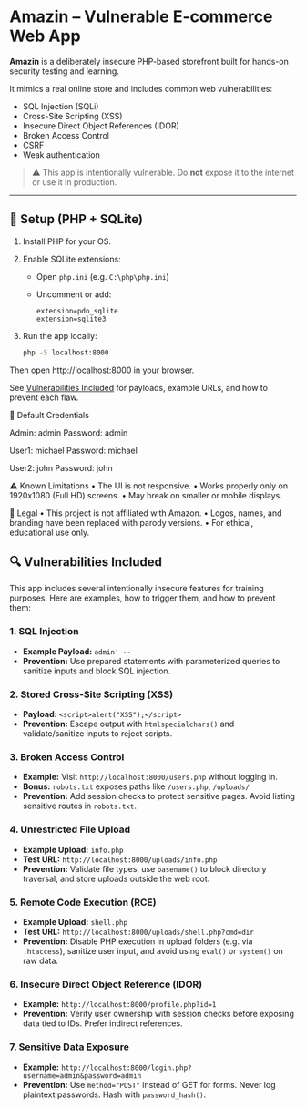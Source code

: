 # Amazin – Vulnerable E-commerce Web App

**Amazin** is a deliberately insecure PHP-based storefront built for hands-on security testing and learning.

It mimics a real online store and includes common web vulnerabilities:

- SQL Injection (SQLi)
- Cross-Site Scripting (XSS)
- Insecure Direct Object References (IDOR)
- Broken Access Control
- CSRF
- Weak authentication

> ⚠️ This app is intentionally vulnerable. Do **not** expose it to the internet or use it in production.

---

## 🔧 Setup (PHP + SQLite)

1. Install PHP for your OS.
2. Enable SQLite extensions:
   - Open `php.ini` (e.g. `C:\php\php.ini`)
   - Uncomment or add:

     ```
     extension=pdo_sqlite
     extension=sqlite3
     ```

3. Run the app locally:

   ```bash
   php -S localhost:8000


Then open http://localhost:8000 in your browser.




See [Vulnerabilities Included](#vulnerabilities-included) for payloads, example URLs, and how to prevent each flaw.





🧪 Default Credentials

Admin: admin
Password: admin

User1: michael
Password: michael

User2: john
Password: john





⚠️ Known Limitations
• The UI is not responsive.
• Works properly only on 1920x1080 (Full HD) screens.
• May break on smaller or mobile displays.





📛 Legal
• This project is not affiliated with Amazon.
• Logos, names, and branding have been replaced with parody versions.
• For ethical, educational use only.





## 🔍 Vulnerabilities Included

This app includes several intentionally insecure features for training purposes. Here are examples, how to trigger them, and how to prevent them:

### 1. SQL Injection
- **Example Payload:** `admin' --`
- **Prevention:** Use prepared statements with parameterized queries to sanitize inputs and block SQL injection.

### 2. Stored Cross-Site Scripting (XSS)
- **Payload:** `<script>alert("XSS");</script>`
- **Prevention:** Escape output with `htmlspecialchars()` and validate/sanitize inputs to reject scripts.

### 3. Broken Access Control
- **Example:** Visit `http://localhost:8000/users.php` without logging in.
- **Bonus:** `robots.txt` exposes paths like `/users.php`, `/uploads/`
- **Prevention:** Add session checks to protect sensitive pages. Avoid listing sensitive routes in `robots.txt`.

### 4. Unrestricted File Upload
- **Example Upload:** `info.php`
- **Test URL:** `http://localhost:8000/uploads/info.php`
- **Prevention:** Validate file types, use `basename()` to block directory traversal, and store uploads outside the web root.

### 5. Remote Code Execution (RCE)
- **Example Upload:** `shell.php`
- **Test URL:** `http://localhost:8000/uploads/shell.php?cmd=dir`
- **Prevention:** Disable PHP execution in upload folders (e.g. via `.htaccess`), sanitize user input, and avoid using `eval()` or `system()` on raw data.

### 6. Insecure Direct Object Reference (IDOR)
- **Example:** `http://localhost:8000/profile.php?id=1`
- **Prevention:** Verify user ownership with session checks before exposing data tied to IDs. Prefer indirect references.

### 7. Sensitive Data Exposure
- **Example:** `http://localhost:8000/login.php?username=admin&password=admin`
- **Prevention:** Use `method="POST"` instead of GET for forms. Never log plaintext passwords. Hash with `password_hash()`.
